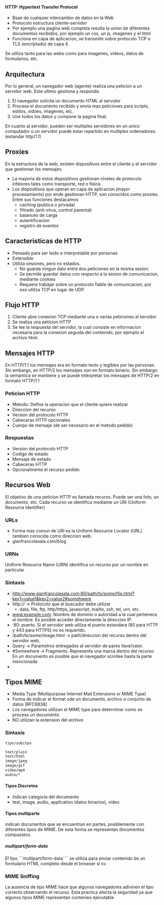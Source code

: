 #### HTTP: Hypertext Transfer Protocol

- Bsae de cualquier intercambio de datos en la Web
- Protocolo estructura cliente-servidor
- Por ejemplo una pagina web completa resulta la union de diferentes documentos recibidos, por ejemplo un css, un js, imagenes y el html 
- Funciona en capa de aplicacion, se transmite sobre protocolo TCP o TLS (encriptado) de capa 4.

Se utiliza tanto para las webs como para imagenes, videos, datos de formularios, etc. 

## Arquitectura

Por lo general, un navegador web (agente) realiza una peticion a un servidor web. Este ultimo gestiona y responde.

1. El navegador solicita un documento HTML al servidor
2. Procesa el documento recibido y envia mas peticiones para scripts, estilos, vidoes, imagenes, etc.
3. Une todos los datos y compone la pagina final.

En cuanto al servidor, pueden ser multiples servidores en un unico computador o un servidor puede estar repartido en multiples ordenadores. (estandar http/1.1)

## Proxies

En la estructura de la web, existen dispositivos entre el cliente y el servidor que gestionan los mensajes. 

- La mayoria de estos dispositivos gestionan niveles de protocolo infeiores tales como transporte, red o fisica.
- Los dispositivos que operan en capa de aplicacion (mayor procesamiento) por ende gestionan HTTP, son conocidos como proxies. Entre sus funciones destacamos
  - caching (publica o privada)
  - filtrado (anti-virus, control parental)
  - balanceo de carga
  - autentificacion
  - registro de eventos 

## Caracteristicas de HTTP

- Pensado para ser leido e interpretable por personas
- Extensible
- Utiliza sesiones, pero no estados. 
  - No guarda ningun dato entre dos peticiones en la misma sesion.
  - Se permite guardar datos con respecto a la sesion de comunicacion, mediante cookies
  - Requiere trabajar sobre un protocolo fiable de comunicacion, por eso utiliza TCP en lugar de UDP.

## Flujo HTTP

1. Cliente abre conexion TCP mediante una o varias peticiones al servidor
2. Se realiza una peticion HTTP 
3. Se lee la respuesta del servidor, la cual consiste en informacion necesaria para la conexion seguida del contenido, por ejemplo el archivo html.

## Mensajes HTTP

En HTTP/1.1 los mensajes era en formato texto y legibles por las personas. Sin embargo, en HTTP/2 los mensajes son en formato binario. Sin embargo la semantica se mantiene y se puede interpretar los mensajes de HTTP/2 en formato HTTP/1.1

### Peticion HTTP

- Metodo: Define la operacion que el cliente quiere realizar
- Direccion del recurso
- Version del protocolo HTTP
- Cabeceras HTTP opcionales
- Cuerpo de mensaje (de ser necesario en el metodo pedido)

### Respuestas

- Version del protocolo HTTP
- Codigo de estado
- Mensaje de estado
- Cabeceras HTTP
- Opcionalmente el recurso pedido


## Recursos Web

El objetivo de una peticion HTTP es llamada recurso. Puede ser una foto, un documento, etc. Cada recurso se identifica mediante un URI (Uniform Resource Identifier)

### URLs

- Forma mas comun de URI es la Uniform Resource Locator (URL) tambien conocida como direccion web.
- gianfrancolasala.com/blog

### URNs

Uniform Resource Name (URN) identifica un recurso por un nombre en particular 

### Sintaxis

- http://www.gianfrancolasala.com:80/path/to/some/file.html?key1=value1&key2=value2#somehwere
- http:// -> Protocolo que el buscador debe utilizar
  - data, file, ftp, http/https, javascript, mailto, ssh, tel, urn, etc.
- www.example.com: Nombre de dominio o autoridad a la cual pertenece el nombre. Es posible acceder directamente la direccion IP.
- :80: puerto. Si el servidor web utiliza el puerto estandara (80 para HTTP y 443 para HTTPS) no es requerido.
- /path/to/some/image.html -> path/direccion del recurso dentro del servidor web. 
- Query -> Parametros entregados al servidor de pares llave/valor. 
- #Somewhere -> Fragmento. Representa una marca dentro del recurso En un documento es posible que el navegador scrollee hasta la parte mencionada
- 

## Tipos MIME

- Media Type (Multipurpose Internet Mail Extensions or MIME Type)
- Forma de indicar el format ode un documento, archivo o conjunto de datos [RFC6838]
- Los navegadores utilizan el MIME type para determinar como se procesa un documento
- NO utilizan la extension del archivo

### Sintaxis 

```txt
tipo/subitpo

text/plain
text/html
image/jpeg
image/gif
video/mp4
audio/*
```

#### Tipos Discretos

- Indican categoria del documento
- test, image, audio, application (datos binarios), video

#### Tipos multiparte

indican documentos que se encuentran en partes, posiblemente con diferentes tipos de MIME. De esta forma se representan documentos compuestos.

##### multipart/form-data

El tipo ```multipart/form-data```` se utiliza para enviar contenido de un formulario HTML completo desde el browser sl sv.

### MIME Sniffing

La ausencia de tipo MIME hace que algunos navegadores adivinen el tipo correcto observando el recurso. Esta practica afecta la seguridad ya que algunos tipos MIME representan contenieo ejecutable